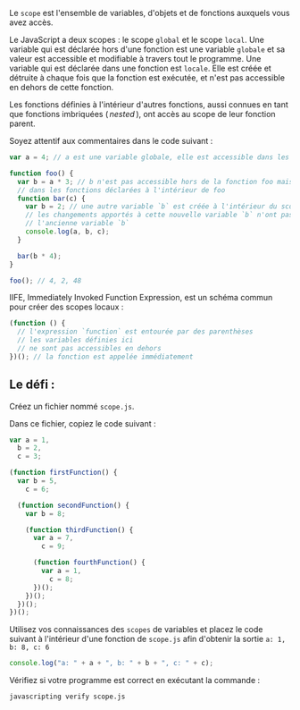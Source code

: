 Le `scope` est l'ensemble de variables, d'objets et de fonctions auxquels vous avez accès.

Le JavaScript a deux scopes : le scope `global` et le scope `local`. Une variable qui est déclarée hors d'une fonction est une variable `globale` et sa valeur est accessible et modifiable à travers tout le programme. Une variable qui est déclarée dans une fonction est `locale`. Elle est créée et détruite à chaque fois que la fonction est exécutée, et n'est pas accessible en dehors de cette fonction.

Les fonctions définies à l'intérieur d'autres fonctions, aussi connues en tant que fonctions imbriquées ( *nested* ), ont accès au scope de leur fonction parent.

Soyez attentif aux commentaires dans le code suivant :

```js
var a = 4; // a est une variable globale, elle est accessible dans les fonctions ci-dessous

function foo() {
  var b = a * 3; // b n'est pas accessible hors de la fonction foo mais l'est
  // dans les fonctions déclarées à l'intérieur de foo
  function bar(c) {
    var b = 2; // une autre variable `b` est créée à l'intérieur du scope de la fonction
    // les changements apportés à cette nouvelle variable `b` n'ont pas d'effet sur
    // l'ancienne variable `b`
    console.log(a, b, c);
  }

  bar(b * 4);
}

foo(); // 4, 2, 48
```

IIFE, Immediately Invoked Function Expression, est un schéma commun pour créer des scopes locaux :

```js
(function () {
  // l'expression `function` est entourée par des parenthèses
  // les variables définies ici
  // ne sont pas accessibles en dehors
})(); // la fonction est appelée immédiatement
```

## Le défi :

Créez un fichier nommé `scope.js`.

Dans ce fichier, copiez le code suivant :

```js
var a = 1,
  b = 2,
  c = 3;

(function firstFunction() {
  var b = 5,
    c = 6;

  (function secondFunction() {
    var b = 8;

    (function thirdFunction() {
      var a = 7,
        c = 9;

      (function fourthFunction() {
        var a = 1,
          c = 8;
      })();
    })();
  })();
})();
```

Utilisez vos connaissances des `scopes` de variables et placez le code suivant à l'intérieur d'une fonction de `scope.js` afin d'obtenir la sortie `a: 1, b: 8, c: 6`

```js
console.log("a: " + a + ", b: " + b + ", c: " + c);
```

Vérifiez si votre programme est correct en exécutant la commande :

```bash
javascripting verify scope.js
```
